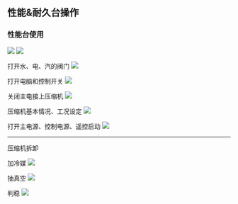 ## 性能&耐久台操作
### 性能台使用
![](https://ddns.smpi.top:10000/md_attachments/Pasted%20image%2020220422151210.png)
![](https://ddns.smpi.top:10000/md_attachments/Pasted%20image%2020220422150536.png)

打开水、电、汽的阀门
![](https://ddns.smpi.top:10000/md_attachments/Pasted%20image%2020220418105629.png)

打开电脑和控制开关
![](https://ddns.smpi.top:10000/md_attachments/Pasted%20image%2020220418105927.png)

关闭主电接上压缩机
![](https://ddns.smpi.top:10000/md_attachments/Pasted%20image%2020220418110127.png)

压缩机基本情况、工况设定
![](https://ddns.smpi.top:10000/md_attachments/Pasted%20image%2020220418160534.png)

打开主电源、控制电源、遥控启动
![](https://ddns.smpi.top:10000/md_attachments/Pasted%20image%2020220418110457.png)

---
压缩机拆卸





加冷媒
![](https://ddns.smpi.top:10000/md_attachments/Pasted%20image%2020220418110802.png)

抽真空
![](https://ddns.smpi.top:10000/md_attachments/Pasted%20image%2020220418111331.png)

判稳
![](https://ddns.smpi.top:10000/md_attachments/Pasted%20image%2020220418111613.png)